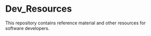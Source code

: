 # Dev_Resources
This repository contains reference material and other resources for software developers.
